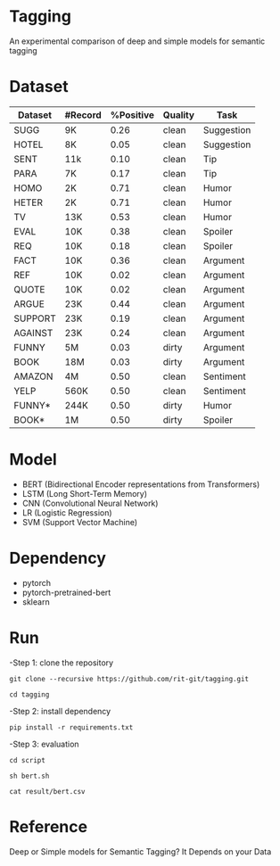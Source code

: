 # Tagging
An experimental comparison of deep and simple models for semantic tagging

# Dataset

| Dataset | #Record | %Positive | Quality | Task       |
|---------|---------|-----------|---------|------------|
| SUGG    | 9K      | 0.26      | clean   | Suggestion |
| HOTEL   | 8K      | 0.05      | clean   | Suggestion |
| SENT    | 11k     | 0.10      | clean   | Tip        |
| PARA    | 7K      | 0.17      | clean   | Tip        |
| HOMO    | 2K      | 0.71      | clean   | Humor      |
| HETER   | 2K      | 0.71      | clean   | Humor      |
| TV      | 13K     | 0.53      | clean   | Humor      |
| EVAL    | 10K     | 0.38      | clean   | Spoiler    |
| REQ     | 10K     | 0.18      | clean   | Spoiler    |
| FACT    | 10K     | 0.36      | clean   | Argument   |
| REF     | 10K     | 0.02      | clean   | Argument   |
| QUOTE   | 10K     | 0.02      | clean   | Argument   |
| ARGUE   | 23K     | 0.44      | clean   | Argument   |
| SUPPORT | 23K     | 0.19      | clean   | Argument   |
| AGAINST | 23K     | 0.24      | clean   | Argument   |
| FUNNY   | 5M      | 0.03      | dirty   | Argument   |
| BOOK    | 18M     | 0.03      | dirty   | Argument   |
| AMAZON  | 4M      | 0.50      | clean   | Sentiment  |
| YELP    | 560K    | 0.50      | clean   | Sentiment  |
| FUNNY\* | 244K    | 0.50      | dirty   | Humor      |
| BOOK\*  | 1M      | 0.50      | dirty   | Spoiler    |

# Model
- BERT (Bidirectional Encoder representations from Transformers)
- LSTM (Long Short-Term Memory)
- CNN (Convolutional Neural Network)
- LR (Logistic Regression)
- SVM (Support Vector Machine)

# Dependency
- pytorch
- pytorch-pretrained-bert
- sklearn

# Run
-Step 1: clone the repository

    git clone --recursive https://github.com/rit-git/tagging.git

    cd tagging

-Step 2: install dependency

    pip install -r requirements.txt

-Step 3: evaluation

    cd script
    
    sh bert.sh

    cat result/bert.csv

# Reference 
Deep or Simple models for Semantic Tagging? It Depends on your Data
